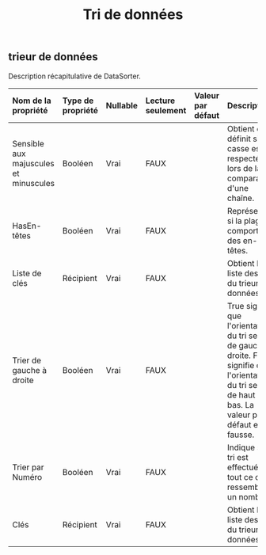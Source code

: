 ﻿---
title: Tri de données
second_title: Aspose.Cells Cloud Documen
type: docs
url: /fr/specification/model/datasorter/
description: "Aspose.Cells Spécification du modèle cloud : DataSorter. Gérez sans effort Excel et d'autres feuilles de calcul avec des fonctionnalités telles que l'ouverture, la génération, l'édition, le fractionnement, la fusion, la comparaison et la conversion."
weight: 50
---
## **trieur de données**

 Description récapitulative de DataSorter.

| Nom de la propriété| Type de propriété| Nullable| Lecture seulement| Valeur par défaut| Description|
|:- |:- |:- |:- |:- |:- |
| Sensible aux majuscules et minuscules| Booléen| Vrai| FAUX|| Obtient et définit si la casse est respectée lors de la comparaison d'une chaîne.|
| HasEn-têtes| Booléen| Vrai| FAUX|| Représente si la plage comporte des en-têtes.|
| Liste de clés| Récipient| Vrai| FAUX|| Obtient la liste des clés du trieur de données.|
| Trier de gauche à droite| Booléen| Vrai| FAUX||True signifie que l'orientation du tri se fait de gauche à droite. False signifie que l'orientation du tri se fait de haut en bas. La valeur par défaut est fausse.|
| Trier par Numéro| Booléen| Vrai| FAUX|| Indique si le tri est effectué sur tout ce qui ressemble à un nombre.|
| Clés| Récipient| Vrai| FAUX|| Obtient la liste des clés du trieur de données.|

